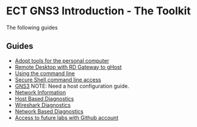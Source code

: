 # ECT GNS3 Introduction - The Toolkit

The following guides 

## Guides
- [Adopt tools for the personal computer](1_pc_tools.md)
- [Remote Desktop with RD Gateway to gHost](2_remote_desktop.md)
- [Using the command line](3_command_line.md)
- [Secure Shell command line access](4_ssh.md)
- [GNS3](5_GNS3.md)
NOTE: Need a host configuration guide.
- [Network Information](6_network_Information.md)
- [Host Based Diagnostics](7_host_based_diagnostics.md)
- [Wireshark Diagnostics](8_wireshark.md)
- [Network Based Diagnostics](9_network_diagnostics.md)
- [Access to future labs with Github account](99_github.md)